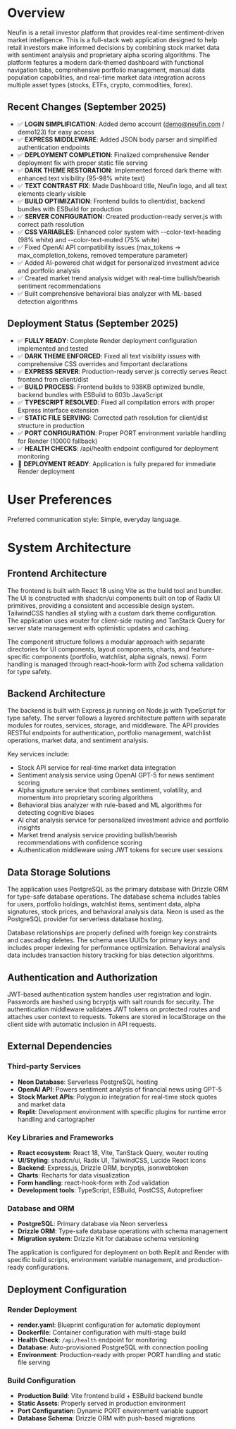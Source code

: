 # Overview

Neufin is a retail investor platform that provides real-time sentiment-driven market intelligence. This is a full-stack web application designed to help retail investors make informed decisions by combining stock market data with sentiment analysis and proprietary alpha scoring algorithms. The platform features a modern dark-themed dashboard with functional navigation tabs, comprehensive portfolio management, manual data population capabilities, and real-time market data integration across multiple asset types (stocks, ETFs, crypto, commodities, forex).

## Recent Changes (September 2025)
- ✅ **LOGIN SIMPLIFICATION**: Added demo account (demo@neufin.com / demo123) for easy access
- ✅ **EXPRESS MIDDLEWARE**: Added JSON body parser and simplified authentication endpoints
- ✅ **DEPLOYMENT COMPLETION**: Finalized comprehensive Render deployment fix with proper static file serving
- ✅ **DARK THEME RESTORATION**: Implemented forced dark theme with enhanced text visibility (95-98% white text)
- ✅ **TEXT CONTRAST FIX**: Made Dashboard title, Neufin logo, and all text elements clearly visible
- ✅ **BUILD OPTIMIZATION**: Frontend builds to client/dist, backend bundles with ESBuild for production
- ✅ **SERVER CONFIGURATION**: Created production-ready server.js with correct path resolution
- ✅ **CSS VARIABLES**: Enhanced color system with --color-text-heading (98% white) and --color-text-muted (75% white)
- ✅ Fixed OpenAI API compatibility issues (max_tokens → max_completion_tokens, removed temperature parameter)
- ✅ Added AI-powered chat widget for personalized investment advice and portfolio analysis
- ✅ Created market trend analysis widget with real-time bullish/bearish sentiment recommendations
- ✅ Built comprehensive behavioral bias analyzer with ML-based detection algorithms

## Deployment Status (September 2025)
- ✅ **FULLY READY**: Complete Render deployment configuration implemented and tested
- ✅ **DARK THEME ENFORCED**: Fixed all text visibility issues with comprehensive CSS overrides and !important declarations
- ✅ **EXPRESS SERVER**: Production-ready server.js correctly serves React frontend from client/dist
- ✅ **BUILD PROCESS**: Frontend builds to 938KB optimized bundle, backend bundles with ESBuild to 603b JavaScript
- ✅ **TYPESCRIPT RESOLVED**: Fixed all compilation errors with proper Express interface extension
- ✅ **STATIC FILE SERVING**: Corrected path resolution for client/dist structure in production
- ✅ **PORT CONFIGURATION**: Proper PORT environment variable handling for Render (10000 fallback)
- ✅ **HEALTH CHECKS**: /api/health endpoint configured for deployment monitoring
- 🚀 **DEPLOYMENT READY**: Application is fully prepared for immediate Render deployment

# User Preferences

Preferred communication style: Simple, everyday language.

# System Architecture

## Frontend Architecture
The frontend is built with React 18 using Vite as the build tool and bundler. The UI is constructed with shadcn/ui components built on top of Radix UI primitives, providing a consistent and accessible design system. TailwindCSS handles all styling with a custom dark theme configuration. The application uses wouter for client-side routing and TanStack Query for server state management with optimistic updates and caching.

The component structure follows a modular approach with separate directories for UI components, layout components, charts, and feature-specific components (portfolio, watchlist, alpha signals, news). Form handling is managed through react-hook-form with Zod schema validation for type safety.

## Backend Architecture
The backend is built with Express.js running on Node.js with TypeScript for type safety. The server follows a layered architecture pattern with separate modules for routes, services, storage, and middleware. The API provides RESTful endpoints for authentication, portfolio management, watchlist operations, market data, and sentiment analysis.

Key services include:
- Stock API service for real-time market data integration
- Sentiment analysis service using OpenAI GPT-5 for news sentiment scoring
- Alpha signature service that combines sentiment, volatility, and momentum into proprietary scoring algorithms
- Behavioral bias analyzer with rule-based and ML algorithms for detecting cognitive biases
- AI chat analysis service for personalized investment advice and portfolio insights
- Market trend analysis service providing bullish/bearish recommendations with confidence scoring
- Authentication middleware using JWT tokens for secure user sessions

## Data Storage Solutions
The application uses PostgreSQL as the primary database with Drizzle ORM for type-safe database operations. The database schema includes tables for users, portfolio holdings, watchlist items, sentiment data, alpha signatures, stock prices, and behavioral analysis data. Neon is used as the PostgreSQL provider for serverless database hosting.

Database relationships are properly defined with foreign key constraints and cascading deletes. The schema uses UUIDs for primary keys and includes proper indexing for performance optimization. Behavioral analysis data includes transaction history tracking for bias detection algorithms.

## Authentication and Authorization
JWT-based authentication system handles user registration and login. Passwords are hashed using bcryptjs with salt rounds for security. The authentication middleware validates JWT tokens on protected routes and attaches user context to requests. Tokens are stored in localStorage on the client side with automatic inclusion in API requests.

## External Dependencies

### Third-party Services
- **Neon Database**: Serverless PostgreSQL hosting
- **OpenAI API**: Powers sentiment analysis of financial news using GPT-5
- **Stock Market APIs**: Polygon.io integration for real-time stock quotes and market data
- **Replit**: Development environment with specific plugins for runtime error handling and cartographer

### Key Libraries and Frameworks
- **React ecosystem**: React 18, Vite, TanStack Query, wouter routing
- **UI/Styling**: shadcn/ui, Radix UI, TailwindCSS, Lucide React icons
- **Backend**: Express.js, Drizzle ORM, bcryptjs, jsonwebtoken
- **Charts**: Recharts for data visualization
- **Form handling**: react-hook-form with Zod validation
- **Development tools**: TypeScript, ESBuild, PostCSS, Autoprefixer

### Database and ORM
- **PostgreSQL**: Primary database via Neon serverless
- **Drizzle ORM**: Type-safe database operations with schema management
- **Migration system**: Drizzle Kit for database schema versioning

The application is configured for deployment on both Replit and Render with specific build scripts, environment variable management, and production-ready configurations.

## Deployment Configuration

### Render Deployment
- **render.yaml**: Blueprint configuration for automatic deployment
- **Dockerfile**: Container configuration with multi-stage build
- **Health Check**: `/api/health` endpoint for monitoring
- **Database**: Auto-provisioned PostgreSQL with connection pooling
- **Environment**: Production-ready with proper PORT handling and static file serving

### Build Configuration
- **Production Build**: Vite frontend build + ESBuild backend bundle
- **Static Assets**: Properly served in production environment
- **Port Configuration**: Dynamic PORT environment variable support
- **Database Schema**: Drizzle ORM with push-based migrations